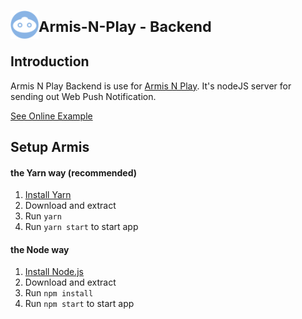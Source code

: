 
<div>
    <span>
         <img align="left" width="45" height="45" src="https://raw.githubusercontent.com/randall5559/armis/master/assets/logo.png" />
        <h1><sub>Armis-N-Play - Backend</sub></h1>
    </span>
</div>


## Introduction

Armis N Play Backend is use for [Armis N Play](https://github.com/randall5559/armis-n-play). It's nodeJS server for sending out Web Push Notification.

[See Online Example](https://notifications-4ea07.firebaseapp.com/)

## Setup Armis

#### the Yarn way (recommended)

1. [Install Yarn](https://yarnpkg.com/lang/en/docs/install/)
2. Download and extract
3. Run ```yarn```
4. Run ```yarn start``` to start app

#### the Node way

1. [Install Node.js](https://nodejs.org/en/download/)
2. Download and extract
3. Run ```npm install```
4. Run `npm start` to start app
